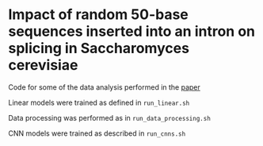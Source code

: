 # Impact of random 50-base sequences inserted into an intron on splicing in Saccharomyces cerevisiae 

Code for some of the data analysis performed in the [paper](https://www.biorxiv.org/content/10.1101/2023.06.21.545966v1)

Linear models were trained as defined in `run_linear.sh`

Data processing was performed as in `run_data_processing.sh`

CNN models were trained as described in `run_cnns.sh`
